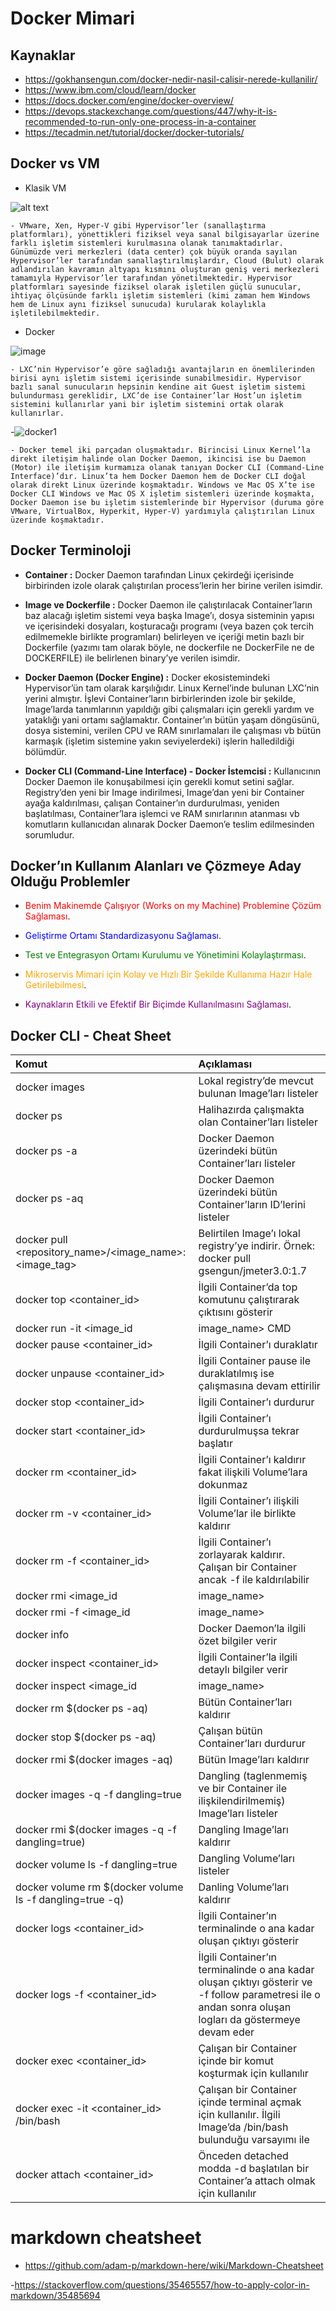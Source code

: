 # Docker Mimari

## Kaynaklar
- https://gokhansengun.com/docker-nedir-nasil-calisir-nerede-kullanilir/
- https://www.ibm.com/cloud/learn/docker
- https://docs.docker.com/engine/docker-overview/
- https://devops.stackexchange.com/questions/447/why-it-is-recommended-to-run-only-one-process-in-a-container
- https://tecadmin.net/tutorial/docker/docker-tutorials/

## Docker vs VM
- Klasik VM

![alt text](https://gokhansengun.com/resource/img/DockerPart1/VirtualMachineArchitecture.png)

    - VMware, Xen, Hyper-V gibi Hypervisor’ler (sanallaştırma platformları), yönettikleri fiziksel veya sanal bilgisayarlar üzerine farklı işletim sistemleri kurulmasına olanak tanımaktadırlar. Günümüzde veri merkezleri (data center) çok büyük oranda sayılan Hypervisor’ler tarafından sanallaştırılmışlardır, Cloud (Bulut) olarak adlandırılan kavramın altyapı kısmını oluşturan geniş veri merkezleri tamamıyla Hypervisor’ler tarafından yönetilmektedir. Hypervisor platformları sayesinde fiziksel olarak işletilen güçlü sunucular, ihtiyaç ölçüsünde farklı işletim sistemleri (kimi zaman hem Windows hem de Linux aynı fiziksel sunucuda) kurularak kolaylıkla işletilebilmektedir. 
    
- Docker 

![image](https://gokhansengun.com/resource/img/DockerPart1/DockerContainerArchitecture.png)

    - LXC’nin Hypervisor’e göre sağladığı avantajların en önemlilerinden birisi aynı işletim sistemi içerisinde sunabilmesidir. Hypervisor bazlı sanal sunucuların hepsinin kendine ait Guest işletim sistemi bulundurması gereklidir, LXC’de ise Container’lar Host’un işletim sistemini kullanırlar yani bir işletim sistemini ortak olarak kullanırlar. 
    
-![docker1](https://gokhansengun.com/resource/img/DockerPart1/DockerOnWindows.svg)

    - Docker temel iki parçadan oluşmaktadır. Birincisi Linux Kernel’la direkt iletişim halinde olan Docker Daemon, ikincisi ise bu Daemon (Motor) ile iletişim kurmamıza olanak tanıyan Docker CLI (Command-Line Interface)’dır. Linux’ta hem Docker Daemon hem de Docker CLI doğal olarak direkt Linux üzerinde koşmaktadır. Windows ve Mac OS X’te ise Docker CLI Windows ve Mac OS X işletim sistemleri üzerinde koşmakta, Docker Daemon ise bu işletim sistemlerinde bir Hypervisor (duruma göre VMware, VirtualBox, Hyperkit, Hyper-V) yardımıyla çalıştırılan Linux üzerinde koşmaktadır.

## Docker Terminoloji

- **Container :**
Docker Daemon tarafından Linux çekirdeği içerisinde birbirinden izole olarak çalıştırılan process’lerin her birine verilen isimdir.

- **Image ve Dockerfile :**
Docker Daemon ile çalıştırılacak Container’ların baz alacağı işletim sistemi veya başka Image’ı, dosya sisteminin yapısı ve içerisindeki dosyaları, koşturacağı programı (veya bazen çok tercih edilmemekle birlikte programları) belirleyen ve içeriği metin bazlı bir Dockerfile (yazımı tam olarak böyle, ne dockerfile ne DockerFile ne de DOCKERFILE) ile belirlenen binary’ye verilen isimdir.

- **Docker Daemon (Docker Engine) :**
Docker ekosistemindeki Hypervisor’ün tam olarak karşılığıdır. Linux Kernel’inde bulunan LXC’nin yerini almıştır. İşlevi Container’ların birbirlerinden izole bir şekilde, Image’larda tanımlarının yapıldığı gibi çalışmaları için gerekli yardım ve yataklığı yani ortamı sağlamaktır. Container’ın bütün yaşam döngüsünü, dosya sistemini, verilen CPU ve RAM sınırlamaları ile çalışması vb bütün karmaşık (işletim sistemine yakın seviyelerdeki) işlerin halledildiği bölümdür.

- **Docker CLI (Command-Line Interface) - Docker İstemcisi :**
Kullanıcının Docker Daemon ile konuşabilmesi için gerekli komut setini sağlar. Registry’den yeni bir Image indirilmesi, Image’dan yeni bir Container ayağa kaldırılması, çalışan Container’ın durdurulması, yeniden başlatılması, Container’lara işlemci ve RAM sınırlarının atanması vb komutların kullanıcıdan alınarak Docker Daemon’e teslim edilmesinden sorumludur.

## Docker’ın Kullanım Alanları ve Çözmeye Aday Olduğu Problemler

- <span style="color:red"> Benim Makinemde Çalışıyor (Works on my Machine) Problemine Çözüm Sağlaması</span>. 

- <span style="color:blue">Geliştirme Ortamı Standardizasyonu Sağlaması</span>. 

- <span style="color:green">Test ve Entegrasyon Ortamı Kurulumu ve Yönetimini Kolaylaştırması</span>. 

- <span style="color:orange">Mikroservis Mimari için Kolay ve Hızlı Bir Şekilde Kullanıma Hazır Hale Getirilebilmesi</span>. 

- <span style="color:purple">Kaynakların Etkili ve Efektif Bir Biçimde Kullanılmasını Sağlaması</span>. 



## Docker CLI - Cheat Sheet

|Komut|Açıklaması|
|:-----|:----------|
|docker images|Lokal registry’de mevcut bulunan Image’ları listeler|
|docker ps|Halihazırda çalışmakta olan Container’ları listeler|
|docker ps -a |Docker Daemon üzerindeki bütün Container’ları listeler|
|docker ps -aq|Docker Daemon üzerindeki bütün Container’ların ID’lerini listeler|
|docker pull <repository_name>/<image_name>:<image_tag>|Belirtilen Image’ı lokal registry’ye indirir. Örnek: docker pull gsengun/jmeter3.0:1.7|
|docker top <container_id>|İlgili Container’da top komutunu çalıştırarak çıktısını gösterir|
docker run -it <image_id|image_name> CMD|Verilen Image’dan terminal’i attach ederek bir Container oluşturur|
docker pause <container_id>|İlgili Container’ı duraklatır|
docker unpause <container_id>|İlgili Container pause ile duraklatılmış ise çalışmasına devam ettirilir|
docker stop <container_id>|İlgili Container’ı durdurur|
docker start <container_id>|İlgili Container’ı durdurulmuşsa tekrar başlatır|
docker rm <container_id>|İlgili Container’ı kaldırır fakat ilişkili Volume’lara dokunmaz|
docker rm -v <container_id>|İlgili Container’ı ilişkili Volume’lar ile birlikte kaldırır|
docker rm -f <container_id>|İlgili Container’ı zorlayarak kaldırır. Çalışan bir Container ancak -f ile kaldırılabilir|
docker rmi <image_id|image_name>|İlgili Image’ı siler|
docker rmi -f <image_id|image_name>|İlgili Image’ı zorlayarak kaldırır, başka isimlerle Tag’lenmiş Image’lar -f ile kaldırılabilir|
docker info|Docker Daemon’la ilgili özet bilgiler verir|
docker inspect <container_id>|İlgili Container’la ilgili detaylı bilgiler verir|
docker inspect <image_id|image_name>|İlgili Image’la ilgili detaylı bilgiler verir|
|docker rm $(docker ps -aq)|Bütün Container’ları kaldırır|
docker stop $(docker ps -aq)|Çalışan bütün Container’ları durdurur|
docker rmi $(docker images -aq)|Bütün Image’ları kaldırır|
docker images -q -f dangling=true|Dangling (taglenmemiş ve bir Container ile ilişkilendirilmemiş) Image’ları listeler|
docker rmi $(docker images -q -f dangling=true)|Dangling Image’ları kaldırır|
docker volume ls -f dangling=true|Dangling Volume’ları listeler|
docker volume rm $(docker volume ls -f dangling=true -q)|Danling Volume’ları kaldırır|
docker logs <container_id>|İlgili Container’ın terminalinde o ana kadar oluşan çıktıyı gösterir|
docker logs -f <container_id>|İlgili Container’ın terminalinde o ana kadar oluşan çıktıyı gösterir ve -f follow parametresi ile o andan sonra oluşan logları da göstermeye devam eder|
docker exec <container_id> <command>|Çalışan bir Container içinde bir komut koşturmak için kullanılır|
docker exec -it <container_id> /bin/bash|Çalışan bir Container içinde terminal açmak için kullanılır. İlgili Image’da /bin/bash bulunduğu varsayımı ile|
docker attach <container_id>|Önceden detached modda -d başlatılan bir Container’a attach olmak için kullanılır|



# markdown cheatsheet

- https://github.com/adam-p/markdown-here/wiki/Markdown-Cheatsheet

-https://stackoverflow.com/questions/35465557/how-to-apply-color-in-markdown/35485694
